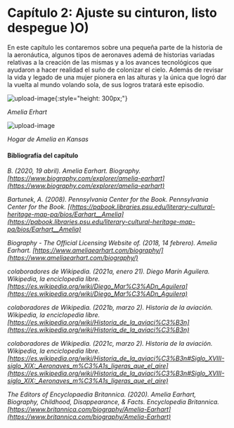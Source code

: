 # Capítulo 2: Ajuste su cinturon, listo despegue )O)

En este capítulo les contaremos sobre una pequeña parte de la historia de la aeronáutica, algunos tipos de aeronaves ademá de historias variadas relativas a la creación de las mismas y a los avances tecnológicos que ayudaron a hacer realidad el suño de colonizar el cielo. Además de revisar la vida y legado de una mujer pionera en las alturas y la única que logró dar la vuelta al mundo volando sola, de sus logros tratará este episodio.


![upload-image](https://cdn.britannica.com/78/164578-050-634E4E33/Amelia-Earhart.jpg){:style="height: 300px;"}

*Amelia Erhart*

![upload-image](https://cdn.britannica.com/s:690x388,c:crop/69/152769-004-1FD2E12E/Childhood-home-Amelia-Earhart-Atchison-Kansas.jpg)

*Hogar de Amelia en Kansas*


#### Bibliografía del capítulo

*B. (2020, 19 abril). Amelia Earhart. Biography. [https://www.biography.com/explorer/amelia-earhart](https://www.biography.com/explorer/amelia-earhart)*

*Bartunek, A. (2008). Pennsylvania Center for the Book. Pennsylvania Center for the Book. [(https://pabook.libraries.psu.edu/literary-cultural-heritage-map-pa/bios/Earhart__Amelia](https://pabook.libraries.psu.edu/literary-cultural-heritage-map-pa/bios/Earhart__Amelia)*

*Biography - The Official Licensing Website of. (2018, 14 febrero). Amelia Earhart. [https://www.ameliaearhart.com/biography/](https://www.ameliaearhart.com/biography/)*

*colaboradores de Wikipedia. (2021a, enero 21). Diego Marín Aguilera. Wikipedia, la enciclopedia libre. [https://es.wikipedia.org/wiki/Diego_Mar%C3%ADn_Aguilera](https://es.wikipedia.org/wiki/Diego_Mar%C3%ADn_Aguilera)*

*colaboradores de Wikipedia. (2021b, marzo 2). Historia de la aviación. Wikipedia, la enciclopedia libre. [https://es.wikipedia.org/wiki/Historia_de_la_aviaci%C3%B3n](https://es.wikipedia.org/wiki/Historia_de_la_aviaci%C3%B3n)*

*colaboradores de Wikipedia. (2021c, marzo 2). Historia de la aviación. Wikipedia, la enciclopedia libre. [https://es.wikipedia.org/wiki/Historia_de_la_aviaci%C3%B3n#Siglo_XVIII-siglo_XIX:_Aeronaves_m%C3%A1s_ligeras_que_el_aire](https://es.wikipedia.org/wiki/Historia_de_la_aviaci%C3%B3n#Siglo_XVIII-siglo_XIX:_Aeronaves_m%C3%A1s_ligeras_que_el_aire)*

*The Editors of Encyclopaedia Britannica. (2020). Amelia Earhart, Biography, Childhood, Disappearance, & Facts. Encyclopedia Britannica. [https://www.britannica.com/biography/Amelia-Earhart](https://www.britannica.com/biography/Amelia-Earhart)*


